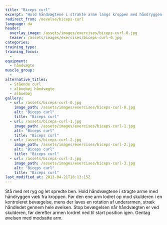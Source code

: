 ```yaml
---
title: "Biceps curl"
excerpt: "Hold håndvægtene i strakte arme langs kroppen med håndryggen væk fra kroppen. Før vægten op mod skulderen, mens du laver en rotation i underarmen."
redirect_from: /oevelse/biceps-curl
language: da
header:
  overlay_image: /assets/images/exercises/biceps-curl-0.jpg
  teaser: /assets/images/exercises/biceps-curl-0.jpg
categories:
training_type: 
training_focus: 
  - 
equipment:
  - håndvægte
muscle_group:
  - 
alternative_titles:
  - Stående curl
  - albuebøj håndvægte
  - albuebøj
gallery:
  - url: /assets/biceps-curl-0.jpg
    image_path: /assets/images/exercises/biceps-curl-0.jpg
    alt: "Biceps curl"
    title: "Biceps curl"
  - url: /assets/biceps-curl-1.jpg
    image_path: /assets/images/exercises/biceps-curl-1.jpg
    alt: "Biceps curl"
    title: "Biceps curl"
  - url: /assets/biceps-curl-2.jpg
    image_path: /assets/images/exercises/biceps-curl-2.jpg
    alt: "Biceps curl"
    title: "Biceps curl"
  - url: /assets/biceps-curl-3.jpg
    image_path: /assets/images/exercises/biceps-curl-3.jpg
    alt: "Biceps curl"
    title: "Biceps curl"
last_modified_at: 2013-04-21T18:13:15Z
---
```


Stå med ret ryg og let spredte ben. Hold håndvægtene i stragte arme med håndryggen væk fra kroppen. Før den ene arm lodret op mod skulderen i en kontroleret bevægelse, mens der laves en rotation af underarmen, stræk håndledet gennem hele øvelsen. Stop bevægelsen når håndvægten er ved skulderen, før derefter armen lordret ned til start position igen. Gentag øvelsen med modsatte arm.

